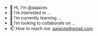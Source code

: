 - 👋  Hi, I’m @aajaces
- 👀  I’m interested in ...
- 🌱  I’m currently learning ...
- 💞️  I’m looking to collaborate on ...
- 📫  How to reach me: aajaces@gmail.com
